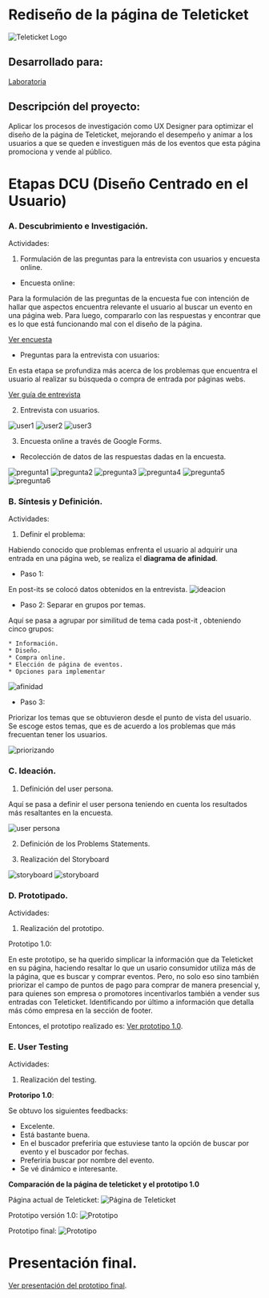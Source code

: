 # Rediseño de la página de Teleticket

![Teleticket Logo](assets/images/teleticket.jpg)

## Desarrollado para:

[Laboratoria](http://www.laboratoria.la/)


## Descripción del proyecto:

Aplicar los procesos de investigación como UX Designer para optimizar el diseño de la página de Teleticket, mejorando el desempeño y animar a los usuarios a que se queden e investiguen más de los eventos que esta página promociona y vende al público.


# Etapas DCU (Diseño Centrado en el Usuario)

### A. Descubrimiento e Investigación.

Actividades:

1. Formulación de las preguntas para la entrevista con usuarios y encuesta online.


* Encuesta online:

Para la formulación de las preguntas de la encuesta fue con intención de hallar que aspectos encuentra relevante el usuario al buscar un evento en una página web. 
Para luego, compararlo con las respuestas y encontrar que es lo que está funcionando mal con el diseño de la página.

[Ver encuesta](https://docs.google.com/forms/d/e/1FAIpQLSdj8Ffw1IMyD9e_eYjiEkOvNJ9byX2mnxafHbSzBP7A3Uoy7w/viewform?usp=sf_link)

* Preguntas para la entrevista con usuarios:

En esta etapa se profundiza más acerca de los problemas que encuentra el usuario al realizar su búsqueda o compra de entrada por páginas webs.

[Ver guía de entrevista](https://docs.google.com/document/d/1hp4pRSW91uJz8U5exG9--DuwU6Hvhr5Ms5C8aU0GdLQ/edit)

2. Entrevista con usuarios.

![user1](assets/images/interview/u1.jpg)
![user2](assets/images/interview/u2.jpg)
![user3](assets/images/interview/u3.jpg)

3. Encuesta online a través de Google Forms.

* Recolección de datos de las respuestas dadas en la encuesta.

![pregunta1](assets/images/survey/p1.png)
![pregunta2](assets/images/survey/p2.png)
![pregunta3](assets/images/survey/p3.png)
![pregunta4](assets/images/survey/p4.png)
![pregunta5](assets/images/survey/p5.png)
![pregunta6](assets/images/survey/p6.png)

### B. Síntesis y Definición.

Actividades:

1. Definir el problema:

Habiendo conocido que problemas enfrenta el usuario al adquirir una entrada en una página web, se realiza el **diagrama de afinidad**.

* Paso 1:

En post-its se colocó datos obtenidos en la entrevista.
![ideacion](assets/images/ideación.png)

* Paso 2: Separar en grupos por temas.

Aquí se pasa a agrupar por similitud de tema cada post-it , obteniendo cinco grupos:

    * Información.
    * Diseño.
    * Compra online.
    * Elección de página de eventos.
    * Opciones para implementar

![afinidad](assets/images/afinidad.png)

* Paso 3: 

Priorizar los temas que se obtuvieron desde el punto de vista del usuario.
Se escoge estos temas, que es de acuerdo a los problemas que más frecuentan tener los usuarios.

![priorizando](assets/images/organización.png)

### C. Ideación.

1. Definición del user persona.

Aquí se pasa a definir el user persona teniendo en cuenta los resultados más resaltantes en la encuesta.

![user persona](assets/images/user-persona.png)

2. Definición de los Problems Statements.



3. Realización del Storyboard

![storyboard](assets/images/storyboard1.png)
![storyboard](assets/images/storyboard2.png)

### D. Prototipado.

Actividades:

1. Realización del prototipo.

Prototipo 1.0:

En este prototipo, se ha querido simplicar la información que da Teleticket en su página, haciendo resaltar lo que un usario consumidor utiliza más de la página, que es buscar y comprar eventos.
Pero, no solo eso sino también priorizar el campo de puntos de pago para comprar de manera presencial y, para quienes son empresa o promotores incentivarlos también a vender sus entradas con Teleticket.
Identificando por último a información que detalla más cómo empresa en la sección de footer.

Entonces, el prototipo realizado es:
[Ver prototipo 1.0](https://marvelapp.com/2f07a58).

### E. User Testing

Actividades: 

1. Realización del testing.

**Protoripo 1.0**:

Se obtuvo los siguientes feedbacks:

* Excelente.
* Está bastante buena.
* En el buscador preferiria que estuviese tanto la opción de buscar por evento y el buscador por fechas.
* Preferiría buscar por nombre del evento.
* Se vé dinámico e interesante.

**Comparación de la página de teleticket y el prototipo 1.0**

Página actual de Teleticket:
![Página de Teleticket](assets/images/landingpage.png)

Prototipo versión 1.0:
![Prototipo](assets/images/prototipo.png)

Prototipo final:
![Prototipo](assets/images/landingpage2.png)

# Presentación final.

[Ver presentación del prototipo final](https://marvelapp.com/320516j).
